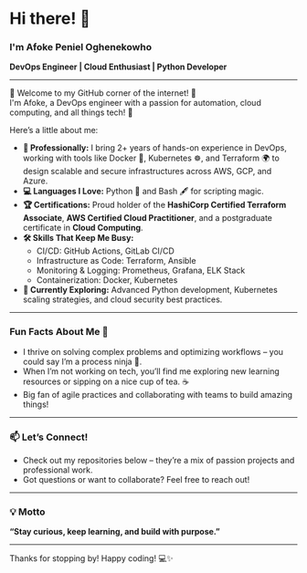 
# Hi there! 👋

### I'm Afoke Peniel Oghenekowho  
**DevOps Engineer | Cloud Enthusiast | Python Developer**

---

🌟 Welcome to my GitHub corner of the internet! 🌟  
I'm Afoke, a DevOps engineer with a passion for automation, cloud computing, and all things tech! 🚀

Here’s a little about me:

- **💼 Professionally:** I bring 2+ years of hands-on experience in DevOps, working with tools like Docker 🐳, Kubernetes ☸️, and Terraform 🌍 to design scalable and secure infrastructures across AWS, GCP, and Azure.
- **💻 Languages I Love:** Python 🐍 and Bash 🖋️ for scripting magic.
- **🏆 Certifications:** Proud holder of the **HashiCorp Certified Terraform Associate**, **AWS Certified Cloud Practitioner**, and a postgraduate certificate in **Cloud Computing**.
- **🛠️ Skills That Keep Me Busy:**
  - CI/CD: GitHub Actions, GitLab CI/CD
  - Infrastructure as Code: Terraform, Ansible
  - Monitoring & Logging: Prometheus, Grafana, ELK Stack
  - Containerization: Docker, Kubernetes
- **🌱 Currently Exploring:** Advanced Python development, Kubernetes scaling strategies, and cloud security best practices.

---

### Fun Facts About Me 🦄
- I thrive on solving complex problems and optimizing workflows – you could say I’m a process ninja 🥷.
- When I’m not working on tech, you’ll find me exploring new learning resources or sipping on a nice cup of tea. ☕
- Big fan of agile practices and collaborating with teams to build amazing things!

---

### 📫 Let’s Connect!
- Check out my repositories below – they’re a mix of passion projects and professional work.
- Got questions or want to collaborate? Feel free to reach out!

---

### 💡 Motto
**“Stay curious, keep learning, and build with purpose.”**

---

Thanks for stopping by! Happy coding! 💻✨
